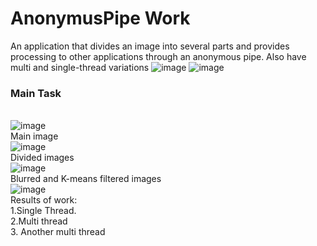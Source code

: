 # AnonymusPipe Work
An application that divides an image into several parts and provides processing to other applications through an anonymous pipe. Also have multi and single-thread variations
![image](https://user-images.githubusercontent.com/79334343/210972310-00f07108-d99c-4c25-b780-f5536ee5d284.png)
![image](https://user-images.githubusercontent.com/79334343/210972513-292b4854-582c-4f82-a5a5-057095637d9f.png)
<br><h3>Main Task</h3><br>
![image](https://user-images.githubusercontent.com/79334343/210972610-c4266e0c-6027-4ff2-bd06-8beb0c876e90.png)
<br>Main image<br>
![image](https://user-images.githubusercontent.com/79334343/210972622-da2a5d65-dfcb-4463-8c2b-786629baac50.png)
<br>Divided images<br>
![image](https://user-images.githubusercontent.com/79334343/210972633-e2408696-c284-4b23-be22-de9b48f92068.png)
<br>Blurred and K-means filtered images<br>
![image](https://user-images.githubusercontent.com/79334343/210972638-deafc592-ec63-4c24-8aaf-4eee91d4af40.png)
<br>Results of work:<br>1.Single Thread.<br>2.Multi thread<br>3. Another multi thread
